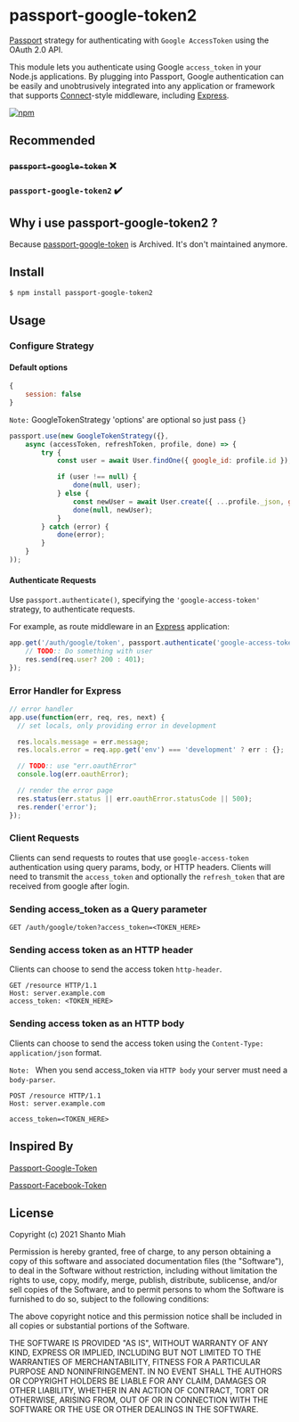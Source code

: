 # passport-google-token2

[Passport](http://passportjs.org/) strategy for authenticating with `Google AccessToken`
using the OAuth 2.0 API.


This module lets you authenticate using Google ```access_token``` in your Node.js applications.
By plugging into Passport, Google authentication can be easily and
unobtrusively integrated into any application or framework that supports
[Connect](http://www.senchalabs.org/connect/)-style middleware, including
[Express](http://expressjs.com/).


[![npm](https://img.shields.io/badge/npm-v2.0.2-blue)](https://www.npmjs.com/package/passport-google-token2)


## Recommended
### ~~`passport-google-token`~~ :x:
### `passport-google-token2` :heavy_check_mark:


## Why i use passport-google-token2 ?
Because [passport-google-token](https://github.com/sebastiangugpassport-google-token) is Archived. It's don't maintained anymore.

## Install

```bash
$ npm install passport-google-token2
```

## Usage


### Configure Strategy

#### Default options 
```javascript
{
    session: false
}
```

`Note:` GoogleTokenStrategy 'options' are optional so just pass `{}`

```javascript
passport.use(new GoogleTokenStrategy({},
    async (accessToken, refreshToken, profile, done) => {
        try {
            const user = await User.findOne({ google_id: profile.id });

            if (user !== null) {
                done(null, user);
            } else {
                const newUser = await User.create({ ...profile._json, google_id: profile.id });
                done(null, newUser);
            }
        } catch (error) {
            done(error);
        }
    }
));
```

#### Authenticate Requests

Use `passport.authenticate()`, specifying the `'google-access-token'` strategy, to
authenticate requests.

For example, as route middleware in an [Express](http://expressjs.com/)
application:

```javascript
app.get('/auth/google/token', passport.authenticate('google-access-token'), (req, res) => {
    // TODO:: Do something with user
    res.send(req.user? 200 : 401);
});
```

### Error Handler for Express
```javascript
// error handler
app.use(function(err, req, res, next) {
  // set locals, only providing error in development

  res.locals.message = err.message;
  res.locals.error = req.app.get('env') === 'development' ? err : {};

  // TODO:: use "err.oauthError" 
  console.log(err.oauthError);

  // render the error page
  res.status(err.status || err.oauthError.statusCode || 500);
  res.render('error');
});
```



### Client Requests

Clients can send requests to routes that use `google-access-token` authentication using query params, body, or HTTP headers.
Clients will need to transmit the `access_token` and optionally the `refresh_token` that are received from google after login.

### Sending access_token as a Query parameter

```shell
GET /auth/google/token?access_token=<TOKEN_HERE>
```

### Sending access token as an HTTP header

Clients can choose to send the access token `http-header`.

```shell
GET /resource HTTP/1.1
Host: server.example.com
access_token: <TOKEN_HERE>
```
### Sending access token as an HTTP body

Clients can choose to send the access token using the `Content-Type: application/json` format.

`Note: ` When you send access_token via `HTTP body` your server must need a `body-parser`.

```shell
POST /resource HTTP/1.1
Host: server.example.com

access_token=<TOKEN_HERE>
```

## Inspired By
[Passport-Google-Token](https://github.com/sebastiangug/passport-google-token)

[Passport-Facebook-Token](https://github.com/drudge/passport-facebook-token)


## License

Copyright (c) 2021 Shanto Miah

Permission is hereby granted, free of charge, to any person obtaining a copy of this software and associated documentation files (the "Software"), to deal in the Software without restriction, including without limitation the rights to use, copy, modify, merge, publish, distribute, sublicense, and/or sell copies of the Software, and to permit persons to whom the Software is furnished to do so, subject to the following conditions:

The above copyright notice and this permission notice shall be included in all copies or substantial portions of the Software.

THE SOFTWARE IS PROVIDED "AS IS", WITHOUT WARRANTY OF ANY KIND, EXPRESS OR IMPLIED, INCLUDING BUT NOT LIMITED TO THE WARRANTIES OF MERCHANTABILITY, FITNESS FOR A PARTICULAR PURPOSE AND NONINFRINGEMENT. IN NO EVENT SHALL THE AUTHORS OR COPYRIGHT HOLDERS BE LIABLE FOR ANY CLAIM, DAMAGES OR OTHER LIABILITY, WHETHER IN AN ACTION OF CONTRACT, TORT OR OTHERWISE, ARISING FROM, OUT OF OR IN CONNECTION WITH THE SOFTWARE OR THE USE OR OTHER DEALINGS IN THE SOFTWARE.